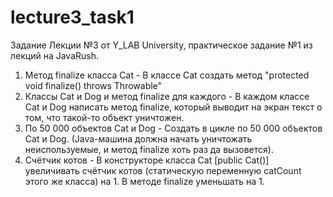 # lecture3_task1

Задание Лекции №3 от Y_LAB University, практическое задание №1 из лекций на JavaRush.

1. Метод finalize класса Cat - В классе Cat создать метод "protected void finalize() throws Throwable" 
2. Классы Cat и Dog и метод finalize для каждого - В каждом классе Cat и Dog написать метод finalize, который выводит на экран текст о том, что такой-то объект уничтожен. 
3. По 50 000 объектов Cat и Dog - Создать в цикле по 50 000 объектов Cat и Dog. 
(Java-машина должна начать уничтожать неиспользуемые, и метод finalize хоть раз да вызовется). 
4. Счётчик котов - В конструкторе класса Cat [public Cat()] увеличивать счётчик котов (статическую переменную catCount этого же класса) на 1. 
В методе finalize уменьшать на 1. 
